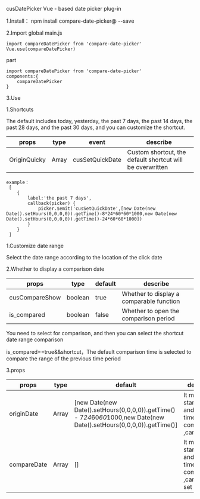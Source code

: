 cusDatePicker
Vue - based date picker plug-in

1.Install：
npm install compare-date-picker@ --save

2.Import
global
main.js
```
import compareDatePicker from 'compare-date-picker'
Vue.use(compareDatePicker)
```

part
```
import compareDatePicker from 'compare-date-picker'
components:{
    compareDatePicker
}
```

3.Use

<template>
  <cusDatePicker :originDate="" :compareDate=""></cusDatePicker>
</template>

1.Shortcuts

The default includes today, yesterday, the past 7 days, the past 14 days, the past 28 days, and the past 30 days, and you can
customize the shortcut.

props | type |event |describe
--|--|--|--|
 OriginQuicky|Array|cusSetQuickDate|Custom shortcut, the default shortcut will be overwritten

```
example：
 [
    {
        label:'the past 7 days',
        callback(picker) {
            picker.$emit('cusSetQuickDate',[new Date(new Date().setHours(0,0,0,0)).getTime()-8*24*60*60*1000,new Date(new Date().setHours(0,0,0,0)).getTime()-24*60*60*1000])
        }
    }
 ]
```

1.Customize date range

Select the date range according to the location of the click date


2.Whether to display a comparison date

props | type |default |describe
 --|--|--|--|
 cusCompareShow|boolean| true| Whether to display a comparable function
 is_compared | boolean | false | Whether to open the comparison period

You need to select for comparison, and then you can select the shortcut date range comparison

is_compared==true&&shortcut，The default comparison time is selected to compare the range of the previous time period

3.props

props | type |default |describe
 --|--|--|--|
 originDate|Array| [new Date(new Date().setHours(0,0,0,0)).getTime() - 7*24*60*60*1000,new Date(new Date().setHours(0,0,0,0)).getTime()]| It means start time and end time of the comparison ,can be set
 compareDate | Array | [] | It means start time and end time of the comparison ,cannot be set